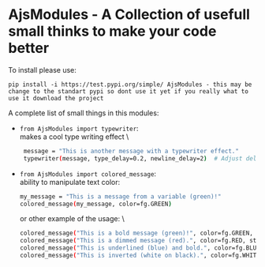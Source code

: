 # AjsModules - A Collection of usefull small thinks to make your code better

To install please use:
```angular2html
pip install -i https://test.pypi.org/simple/ AjsModules - this may be change to the standart pypi so dont use it yet if you really what to use it download the project 
```

A complete list of small things in this modules:

- ```from AjsModules import typewriter```: \
   makes a cool type writing effect \
   ```sh
    message = "This is another message with a typewriter effect."
    typewriter(message, type_delay=0.2, newline_delay=2)  # Adjust delays as needed
   ```
-  ```from AjsModules import colored_message```: \
   ability to manipulate text color: 
   ```sh
   my_message = "This is a message from a variable (green)!"
   colored_message(my_message, color=fg.GREEN)
   ```
   or other example of the usage: \
   ```sh
   colored_message("This is a bold message (green)!", color=fg.GREEN, style="1")  # Bold
   colored_message("This is a dimmed message (red).", color=fg.RED, style="2")  # Less bright
   colored_message("This is underlined (blue) and bold.", color=fg.BLUE, style="4;1")  # Underline and bold
   colored_message("This is inverted (white on black).", color=fg.WHITE, style="7")  # Swap foreground and background
   ```
